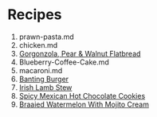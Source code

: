 # Recipes 

1. prawn-pasta.md 
2. chicken.md
3. [Gorgonzola, Pear & Walnut Flatbread](gorgonzola.md)
4. Blueberry-Coffee-Cake.md
5. macaroni.md
6. [Banting Burger](BantingBurger.md)
7. [Irish Lamb Stew](irish-lamb-stew.md)
8. [Spicy Mexican Hot Chocolate Cookies](Spicy-Mexican-Hot-Chocolate-Cookies.md)
9. [Braaied Watermelon With Mojito Cream](watermelon.md)

